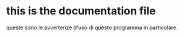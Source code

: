 # this is the documentation file

queste sono le avvertenze d'uso di questo programma in particolare.
